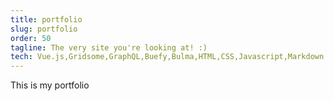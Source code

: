 ```yaml
---
title: portfolio
slug: portfolio
order: 50
tagline: The very site you're looking at! :)
tech: Vue.js,Gridsome,GraphQL,Buefy,Bulma,HTML,CSS,Javascript,Markdown
---
```


This is my portfolio